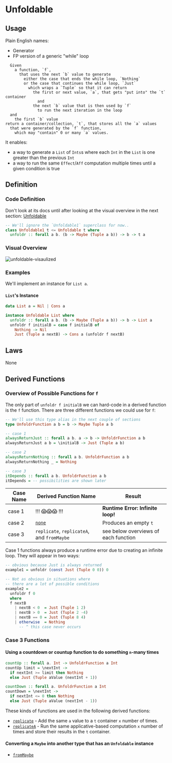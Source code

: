# Unfoldable

## Usage

Plain English names:
- Generator
- FP version of a generic "while" loop

```
  Given
    a function, `f`,
      that uses the next `b` value to generate
        either the case that ends the while loop, `Nothing`
        or the case that continues the while loop, `Just`
          which wraps a `Tuple` so that it can return
            the first or next value, `a`, that gets "put into" the `t` container
              and
            the next `b` value that is then used by `f`
              to run the next iteration in the loop
  and
    the first `b` value
return a container/collection, `t`, that stores all the `a` values
  that were generated by the `f` function,
    which may "contain" 0 or many `a` values.
```

It enables:
- a way to generate a `List` of `Ints`s where each `Int` in the `List` is one greater than the previous `Int`
- a way to run the same `Effect`/`Aff` computation multiple times until a given condition is true

## Definition

### Code Definition

Don't look at its docs until after looking at the visual overview in the next section: [Unfoldable](https://pursuit.purescript.org/packages/purescript-unfoldable/docs/Data.Unfoldable#t:Unfoldable)

```haskell
-- We'll ignore the `Unfoldable1` superclass for now..
class Unfoldable1 t <= Unfoldable t where
  unfoldr :: forall a b. (b -> Maybe (Tuple a b)) -> b -> t a
```

### Visual Overview

![unfoldable-visaulized](../assets/unfoldable-visualized.svg "Unfoldable Visualized")


### Examples

We'll implement an instance for `List a`.

#### `List`'s Instance

```haskell
data List a = Nil | Cons a

instance Unfoldable List where
  unfoldr :: forall a b. (b -> Maybe (Tuple a b)) -> b -> List a
  unfoldr f initialB = case f initialB of
    Nothing -> Nil
    Just (Tuple a nextB) -> Cons a (unfoldr f nextB)
```

## Laws

None

## Derived Functions

### Overview of Possible Functions for `f`

The only part of `unfoldr f initialB` we can hard-code in a derived function is the `f` function. There are three different functions we could use for `f`:
```haskell
-- We'll use this type alias in the next couple of sections
type UnfoldrFunction a b = b -> Maybe Tuple a b

-- case 1
alwaysReturnJust :: forall a b. a -> b -> UnfoldrFunction a b
alwaysReturnJust a b = \initialB -> Just (Tuple a b)

-- case 2
alwaysReturnNothing :: forall a b. UnfoldrFunction a b
alwaysReturnNothing _ = Nothing

-- case 3
itDepends :: forall a b. UnfoldrFunction a b
itDepends = -- possibilities are shown later
```

| Case Name | Derived Function Name | Result |
| - | - | - |
| case 1 | !!! 😱😱😱 !!! | **Runtime Error: Infinite loop!** |
| case 2 | [`none`](https://pursuit.purescript.org/packages/purescript-unfoldable/docs/Data.Unfoldable#v:none) | Produces an empty `t` |
| case 3 | `replicate`, `replicateA`, and `fromMaybe` | see below overviews of each function

Case 1 functions always produce a runtime error due to creating an infinite loop. They will appear in two ways:
```haskell
-- obvious because Just is always returned
example1 = unfoldr (const Just (Tuple 0 0)) 0

-- Not as obvious in situations where
-- there are a lot of possible conditions
example2 =
  unfoldr f 0
  where
  f nextB
    | nextB < 0  = Just (Tuple 1 2)
    | nextB > 0  = Just (Tuple 2 -4)
    | nextB == 0 = Just (Tuple 8 4)
    | otherwise  = Nothing
      -- ^ this case never occurs
```

### Case 3 Functions

#### Using a countdown or countup function to do something `n`-many times

```haskell
countUp :: forall a. Int -> UnfoldrFunction a Int
countUp limit = \nextInt ->
  if nextInt >= limit then Nothing
  else Just (Tuple aValue (nextInt + 1))

countDown :: forall a. UnfoldrFunction a Int
countDown = \nextInt ->
  if nextInt <= 0 then Nothing
  else Just (Tuple aValue (nextInt - 1))
```

These kinds of functions are used in the following derived functions:
- [`replicate`](https://pursuit.purescript.org/packages/purescript-unfoldable/docs/Data.Unfoldable#v:replicate) - Add the same `a` value to a `t` container `x` number of times.
- [`replicateA`](https://pursuit.purescript.org/packages/purescript-unfoldable/docs/Data.Unfoldable#v:replicate) - Run the same applicative-based computation `x` number of times and store their results in the `t` container.

#### Converting a `Maybe` into another type that has an `Unfoldable` instance

- [`fromMaybe`](https://pursuit.purescript.org/packages/purescript-unfoldable/docs/Data.Unfoldable#v:fromMaybe)
